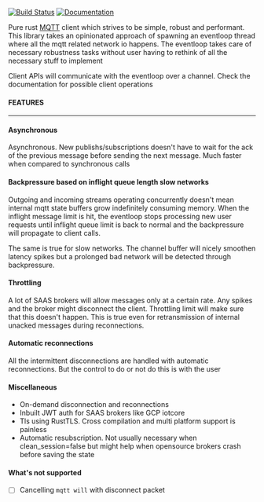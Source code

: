 [![Build Status](https://dev.azure.com/kraviteza/kraviteza/_apis/build/status/AtherEnergy.rumqtt?branchName=master)](https://dev.azure.com/kraviteza/kraviteza/_build/latest?definitionId=2&branchName=master)
[![Documentation](https://docs.rs/rumqtt/badge.svg)](https://docs.rs/rumqtt)

Pure rust [MQTT] client which strives to be simple, robust and performant. This library takes an opinionated approach of spawning an eventloop thread where all the mqtt related network io happens. The eventloop takes care of necessary robustness tasks without user having to rethink of all the necessary stuff to implement

Client APIs will communicate with the eventloop over a channel. Check the documentation for possible client operations 

#### FEATURES
------------------------------
#### Asynchronous

Asynchronous. New publishs/subscriptions doesn't have to wait for the ack of the previous message before sending the next message. Much faster when compared to synchronous calls

#### Backpressure based on inflight queue length slow networks

Outgoing and incoming streams operating concurrently doesn't mean internal mqtt state buffers grow indefinitely consuming memory. When the inflight message limit is hit, the eventloop stops processing new user requests until inflight queue limit is back to normal and the backpressure will propagate to client calls.

The same is true for slow networks. The channel buffer will nicely smoothen latency spikes but a prolonged bad network will be detected through backpressure.

#### Throttling

A lot of SAAS brokers will allow messages only at a certain rate. Any spikes and the broker might disconnect the client. Throttling limit will make sure that this doesn't happen. This is true even for retransmission of internal unacked messages during reconnections.

#### Automatic reconnections

All the intermittent disconnections are handled with automatic reconnections. But the control to do or not do this is with the user

#### Miscellaneous

* On-demand disconnection and reconnections
* Inbuilt JWT auth for SAAS brokers like GCP iotcore
* Tls using RustTLS. Cross compilation and multi platform support is painless
* Automatic resubscription. Not usually necessary when clean_session=false but might help when opensource brokers crash before saving the state

#### What's not supported

- [ ] Cancelling `mqtt will` with disconnect packet

[MQTT]: http://mqtt.org/
